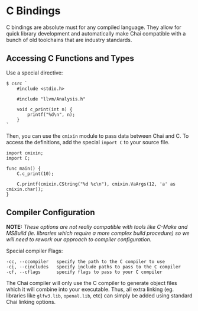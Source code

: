 # C Bindings
C bindings are absolute must for any compiled language.  They allow for quick library development and automatically make Chai compatible with a bunch of old toolchains that are industry standards.

## Accessing C Functions and Types
Use a special directive:

```
$ csrc `
	#include <stdio.h>
	
	#include "llvm/Analysis.h"
	
	void c_print(int n) {
		printf("%d\n", n);
	}
`
```

Then, you can use the `cmixin` module to pass data between Chai and C.  To access the definitions, add the special `import C` to your source file.

```
import cmixin;
import C;

func main() {
	C.c_print(10);
	
	C.printf(cmixin.CString("%d %c\n"), cmixin.VaArgs(12, 'a' as cmixin.char));
}
```

## Compiler Configuration
**NOTE:** *These options are not really compatible with tools like C-Make and MSBuild (ie. libraries which require a more complex build procedure) so we will need to rework our approach to compiler configuration.*

Special compiler Flags:
```
-cc, --ccompiler   specify the path to the C compiler to use
-ci, --cincludes   specify include paths to pass to the C compiler
-cf, --cflags      specify flags to pass to your C compiler
```

The Chai compiler will only use the C compiler to generate object files which it will combine into your executable.  Thus, all extra linking (eg. libraries like `glfw3.lib`, `openal.lib`, etc) can simply be added using standard Chai linking options.



